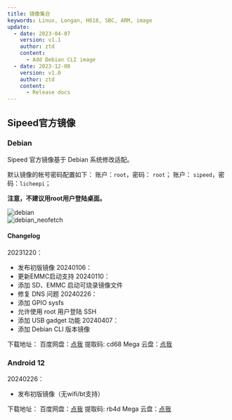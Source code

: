 ```yaml
---
title: 镜像集合
keywords: Linux, Longan, H618, SBC, ARM, image
update:
  - date: 2023-04-07
    version: v1.1
    author: ztd
    content:
      - Add Debian CLI image
  - date: 2023-12-08
    version: v1.0
    author: ztd
    content:
      - Release docs
---
```


## Sipeed官方镜像

### Debian

Sipeed 官方镜像基于 Debian 系统修改适配。 

默认镜像的帐号密码配置如下：
账户：`root`，密码： `root`；
账户： `sipeed`，密码：`licheepi`；

**注意，不建议用root用户登陆桌面。**

![debian](./assets/images/debian.png)  
![debian_neofetch](./assets/images/debian_neofetch.png)  

#### Changelog

20231220：
- 发布初版镜像
20240106：
- 更新EMMC启动支持
20240110：
- 添加 SD、EMMC 启动可烧录镜像文件
- 修复 DNS 问题
20240226：
- 添加 GPIO sysfs
- 允许使用 root 用户登陆 SSH
- 添加 USB gadget 功能
20240407：
- 添加 Debian CLI 版本镜像

下载地址：
百度网盘：[点我](https://pan.baidu.com/s/1VGaARAq6dbicFy4VOytRuw) 提取码: cd68
Mega 云盘：[点我](https://mega.nz/folder/gt50zDoC#LgRvHVCzWTUgGohKoMtlqA)


### Android 12

20240226：
- 发布初版镜像（无wifi/bt支持）

下载地址：
百度网盘：[点我](https://pan.baidu.com/s/1t-cNlIIU0P8VDmkC518W6Q) 提取码: rb4d
Mega 云盘：[点我](https://mega.nz/folder/Z14klTRI#l4aMYdxgFzUf-SirkvdOhg)